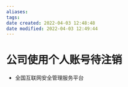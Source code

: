 ```yaml
---
aliases:
tags:
date created: 2022-04-03 12:48:48
date modified: 2022-04-03 12:49:44
---
```


# 公司使用个人账号待注销

- 全国互联网安全管理服务平台
